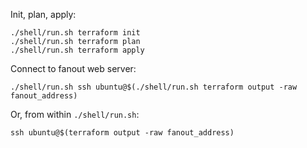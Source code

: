 Init, plan, apply:

    ./shell/run.sh terraform init
    ./shell/run.sh terraform plan
    ./shell/run.sh terraform apply

Connect to fanout web server:

    ./shell/run.sh ssh ubuntu@$(./shell/run.sh terraform output -raw fanout_address)

Or, from within `./shell/run.sh`:

    ssh ubuntu@$(terraform output -raw fanout_address)
